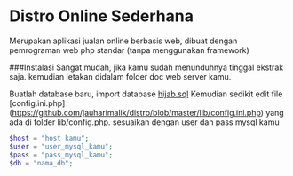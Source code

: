 Distro Online Sederhana
=================
Merupakan aplikasi jualan online berbasis web, dibuat dengan pemrograman web php standar (tanpa menggunakan framework)

###Instalasi
Sangat mudah, jika kamu sudah menunduhnya tinggal ekstrak saja. kemudian letakan didalam folder doc web server kamu.

Buatlah database baru, import database [hijab.sql](https://github.com/jauharimalik/distro/blob/master/hijab.sql)
Kemudian sedikit edit file [config.ini.php] (https://github.com/jauharimalik/distro/blob/master/lib/config.ini.php) yang ada di folder lib/config.php. sesuaikan dengan user dan pass mysql kamu
```php
$host = "host_kamu";
$user = "user_mysql_kamu";
$pass = "pass_mysql_kamu";
$db = "nama_db";
```
